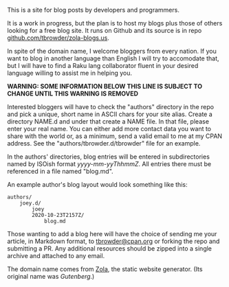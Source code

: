 This is a site for blog posts by
developers and programmers.

It is a work in progress, but the plan is to host 
my blogs plus those of others looking for a free
blog site. It runs on Github and its source
is in repo [github.com/tbrowder/zola-blogs.us](https://github.com/tbrowder/zola-blogs.us).

In spite of the domain name, I welcome bloggers from
every nation. If you want to blog in another language
than English I will try to accomodate that,
but I will have to find a Raku lang collaborator fluent
in your desired language willing
to assist me in helping you.

**WARNING: SOME INFORMATION BELOW THIS LINE IS SUBJECT TO CHANGE
UNTIL THIS WARNING IS REMOVED**

Interested bloggers will have to check the "authors"
directory in the repo and pick a unique, short name
in ASCII chars for your site alias. Create a
directory NAME.d and under that create a NAME file.
In that file,
please enter your real name. You can either add more
contact data you want to share with the world or,
as a minimum, send a valid email to me at my
CPAN address. See the "authors/tbrowder.d/tbrowder"
file for an example.

In the authors' directories, blog entries will be
entered in subdirectories named by ISOish format *yyyy-mm-yyThhmmZ*.
All entries there must be referenced in a file named "blog.md".

An example author's blog layout would look something like
this:

    authors/
        joey.d/
            joey
            2020-10-23T2157Z/
                blog.md


Those wanting to add a blog here will have the
choice of sending me your article, in Markdown 
format, to [tbrowder@cpan.org](mailto:tbrowder@cpan.org) or 
forking the repo and submitting
a PR. Any additional resources should be zipped into a 
single archive and attached to any email.

The domain name comes from [Zola](https://getzola.org), the static
website generator. (Its original name was
*Gutenberg*.)
